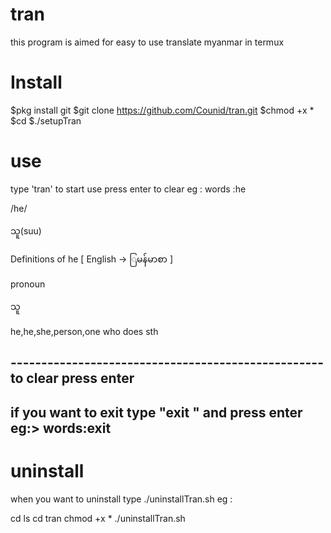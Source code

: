 # tran
this program is aimed for easy to use translate myanmar in termux

# Install
$pkg install git
$git clone https://github.com/Counid/tran.git
$chmod +x *
$cd
$./setupTran

# use
type 'tran' to start use
press enter to clear
eg :  words :he

/he/
 
 သူ(suu)
 
 Definitions of he
 [ English -> ြမန်မာစာ  ]
 
 
 pronoun
  
  သူ 
  
  
  
  he,he,she,person,one who does sth
 
 ---------------------------------------------------to clear press enter
 -------------------------------------------------------------------------
if you want to exit type "exit " and press enter
eg:>    words:exit
-----------------------------------------------------------------------
   
   
   
   
   # uninstall
 
 when you want to uninstall type ./uninstallTran.sh
 eg :
 
 cd 
 ls
 cd tran
 chmod +x *
 ./uninstallTran.sh
 
 
   
   
   
